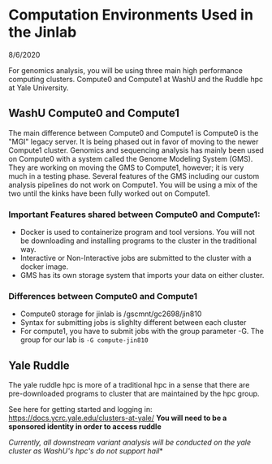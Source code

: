 # Computation Environments Used in the Jinlab
8/6/2020

For genomics analysis, you will be using three main high performance computing clusters. Compute0 and Compute1 at WashU and the Ruddle hpc at Yale University.

## WashU Compute0 and Compute1
The main difference between Compute0 and Compute1 is Compute0 is the "MGI" legacy server. It is being phased out in favor of moving to the newer Compute1 cluster.
Genomics and sequencing analysis has mainly been used on Compute0 with a system called the Genome Modeling System (GMS). 
They are working on moving the GMS to Compute1, however; it is very much in a testing phase. 
Several features of the GMS including our custom analysis pipelines do not work on Compute1. 
You will be using a mix of the two until the kinks have been fully worked out on Compute1.

### Important Features shared between Compute0 and Compute1:

- Docker is used to containerize program and tool versions. You will not be downloading and installing programs to the cluster in the traditional way. 
- Interactive or Non-Interactive jobs are submitted to the cluster with a docker image.
- GMS has its own storage system that imports your data on either cluster.

### Differences between Compute0 and Compute1
- Compute0 storage for jinlab is /gscmnt/gc2698/jin810
- Syntax for submitting jobs is slighlty different between each cluster
- For compute1, you have to submit jobs with the group parameter -G. The group for our lab is `-G compute-jin810`

## Yale Ruddle
The yale ruddle hpc is more of a traditional hpc in a sense that there are pre-downloaded programs to cluster that are maintained by the hpc group.

See here for getting started and logging in: https://docs.ycrc.yale.edu/clusters-at-yale/ **You will need to be a sponsored identity in order to access ruddle**

*Currently, all downstream variant analysis will be conducted on the yale cluster as WashU's hpc's do not support hail**

